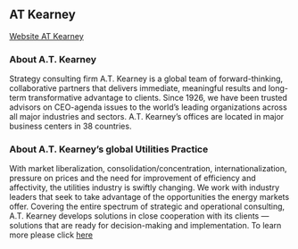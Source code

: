 ## AT Kearney

[Website AT Kearney](http://www.atkearney.nl)

### About A.T. Kearney
Strategy consulting firm A.T. Kearney is a global team of forward-thinking, collaborative partners that delivers immediate, meaningful results and long-term transformative advantage to clients. Since 1926, we have been trusted advisors on CEO-agenda issues to the world’s leading organizations across all major industries and sectors. A.T. Kearney’s offices are located in major business centers in 38 countries.

### About A.T. Kearney’s global Utilities Practice
With market liberalization, consolidation/concentration, internationalization, pressure on prices and the need for improvement of efficiency and affectivity, the utilities industry is swiftly changing. We work with industry leaders that seek to take advantage of the opportunities the energy markets offer. Covering the entire spectrum of strategic and operational consulting, A.T. Kearney develops solutions in close cooperation with its clients — solutions that are ready for decision-making and implementation. To learn more please click [here](http://www.atkearney.com/index.php/Our-expertise/utilities.html)